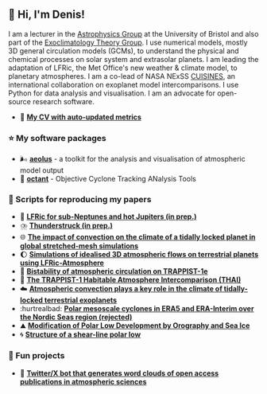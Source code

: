 ## :wave: Hi, I'm Denis!

I am a lecturer in the [Astrophysics Group](https://github.com/astro-group-bristol) at the University of Bristol and also part of the [Exoclimatology Theory Group](https://github.com/exoclim).
I use numerical models, mostly 3D general circulation models (GCMs), to understand the physical and chemical processes on solar system and extrasolar planets.
I am leading the adaptation of LFRic, the Met Office's new weather & climate model, to planetary atmospheres.
I am a co-lead of NASA NExSS [CUISINES](https://github.com/projectcuisines), an international collaboration on exoplanet model intercomparisons.
I use Python for data analysis and visualisation.
I am an advocate for open-source research software.

- :page_facing_up: **[My CV with auto-updated metrics](https://github.com/dennissergeev/cv)**

### :star: My software packages

- :wind_face: **[aeolus](https://github.com/exoclim/aeolus)** - a toolkit for the analysis and visualisation of atmospheric model output
- :compass: **[octant](https://github.com/dennissergeev/octant)** - Objective Cyclone Tracking ANalysis Tools

### :scroll: Scripts for reproducing my papers

- :construction: **[LFRic for sub-Neptunes and hot Jupiters (in prep.)](https://github.com/dennissergeev/lfric_hj_bench_code)**
- :cloud_with_lightning_and_rain: **[Thunderstruck (in prep.)](https://github.com/dennissergeev/thunderstruck)**
- :globe_with_meridians: **[The impact of convection on the climate of a tidally locked planet in global stretched-mesh simulations](https://github.com/dennissergeev/stretched_mesh_code)**
- :waxing_gibbous_moon: **[Simulations of idealised 3D atmospheric flows on terrestrial planets using LFRic-Atmosphere](https://github.com/dennissergeev/lfric_exo_bench_code)**
- :twisted_rightwards_arrows: **[Bistability of atmospheric circulation on TRAPPIST-1e](https://github.com/dennissergeev/t1e_bistability_code)**
- :ramen: **[The TRAPPIST-1 Habitable Atmosphere Intercomparison (THAI)](https://github.com/projectcuisines/thai_trilogy_code)**
- :cloud: **[Atmospheric convection plays a key role in the climate of tidally-locked terrestrial exoplanets](https://github.com/dennissergeev/exoconvection-apj-2020)**
- :hurtrealbad: **[Polar mesoscale cyclones in ERA5 and ERA-Interim over the Nordic Seas region (rejected)](https://github.com/dennissergeev/mc_era5)**
- :mountain: **[Modification of Polar Low Development by Orography and Sea Ice](https://github.com/dennissergeev/mplosi)**
- :cyclone: **[Structure of a shear-line polar low](https://github.com/dennissergeev/structure-of-a-shear-line-polar-low-notebooks)**

### :tada: Fun projects
- :robot: **[Twitter/X bot that generates word clouds of open access publications in atmospheric sciences](https://github.com/dennissergeev/atmosscibot)**
